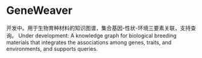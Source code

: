 # GeneWeaver
开发中。用于生物育种材料的知识图谱，集合基因-性状-环境三要素关联，支持查询。
Under development: A knowledge graph for biological breeding materials that integrates the associations among genes, traits, and environments, and supports queries.
